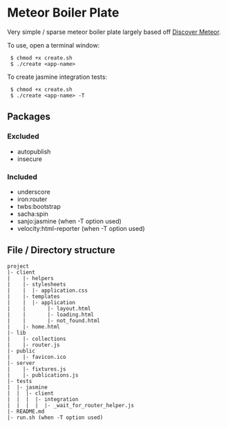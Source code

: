 # Meteor Boiler Plate

Very simple / sparse meteor boiler plate largely based off [Discover Meteor](https://www.discovermeteor.com/).

To use, open a terminal window:
```
 $ chmod +x create.sh
 $ ./create <app-name> 
```

To create jasmine integration tests:
```
 $ chmod +x create.sh
 $ ./create <app-name> -T
```

## Packages
### Excluded
* autopublish
* insecure

### Included
* underscore
* iron:router
* twbs:bootstrap
* sacha:spin
* sanjo:jasmine (when -T option used)
* velocity:html-reporter (when -T option used)


## File / Directory structure
```
project
|- client
|	 |- helpers
|	 |- stylesheets
|	 |	|- application.css
|	 |- templates
|	 |	|- application
|	 |		 |- layout.html
|	 |		 |- loading.html
|	 |		 |- not_found.html
|	 |- home.html
|- lib
|	 |- collections
|	 |- router.js
|- public
|	 |- favicon.ico
|- server
|	 |- fixtures.js
|	 |- publications.js
|- tests
|  |- jasmine
|  |  |- client
|  |  |  |- integration
|  |  |  |  |- _wait_for_router_helper.js
|- README.md
|- run.sh (when -T option used)
```